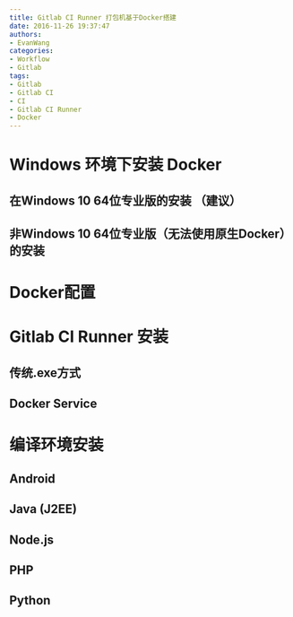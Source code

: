 ```yaml
---
title: Gitlab CI Runner 打包机基于Docker搭建
date: 2016-11-26 19:37:47
authors: 
- EvanWang
categories:
- Workflow
- Gitlab
tags:
- Gitlab
- Gitlab CI
- CI
- Gitlab CI Runner
- Docker
---
```


# Windows 环境下安装 Docker

## 在Windows 10 64位专业版的安装 （建议）

<!-- more -->

## 非Windows 10 64位专业版（无法使用原生Docker）的安装

# Docker配置



# Gitlab CI Runner 安装

## 传统.exe方式

## Docker Service

# 编译环境安装

## Android

## Java (J2EE)

## Node.js

## PHP

## Python

